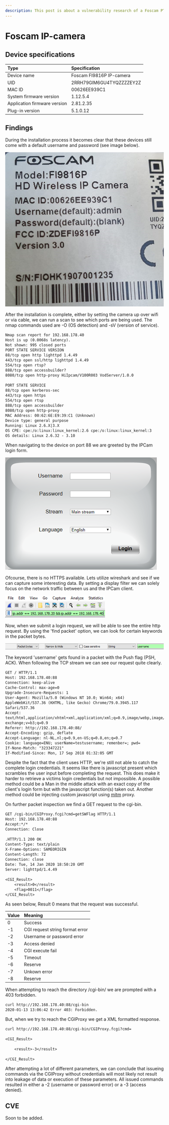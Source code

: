 ```yaml
---
description: This post is about a vulnerability research of a Foscam PT-series IP-camera.
---
```


# Foscam IP-camera

## Device specifications

| Type | Specification |
| :--- | :--- |
| Device name | Foscam FI9816P IP-camera |
| UID | 2RRH79GIM6GU4TYQZZZZEY2Z |
| MAC ID | 00626EE939C1 |
| System firmware version | 1.12.5.4 |
| Application firmware version | 2.81.2.35 |
| Plug-in version | 5.1.0.12 |



## Findings

During the installation process it becomes clear that these devices still come with a default username and password \(see image below\).

  ![](../.gitbook/assets/testnote.jpg)



After the installation is complete, either by setting the camera up over wifi or via cable, we can run a scan to see which ports are being used. The nmap commands used are -O \(OS detection\) and -sV \(version of service\).

```text
Nmap scan report for 192.168.178.40
Host is up (0.0068s latency).
Not shown: 995 closed ports
PORT STATE SERVICE VERSION
88/tcp open http lighttpd 1.4.49
443/tcp open ssl/http lighttpd 1.4.49
554/tcp open rtsp?
888/tcp open accessbuilder?
8080/tcp open http-proxy HiIpcam/V100R003 VodServer/1.0.0

PORT STATE SERVICE
88/tcp open kerberos-sec
443/tcp open https
554/tcp open rtsp
888/tcp open accessbuilder
8080/tcp open http-proxy
MAC Address: 00:62:6E:E9:39:C1 (Unknown)
Device type: general purpose
Running: Linux 2.6.X|3.X
OS CPE: cpe:/o:linux:linux_kernel:2.6 cpe:/o:linux:linux_kernel:3
OS details: Linux 2.6.32 - 3.10
```



When navigating to the device on port 88 we are greeted by the IPCam login form.

![](../.gitbook/assets/ipcamclient.png)



Ofcourse, there is no HTTPS available. Lets utilize wireshark and see if we can capture some interesting data. By setting a display filter we can solely focus on the network traffic between us and the IPCam client.

![](../.gitbook/assets/1.png)



Now, when we submit a login request, we will be able to see the entire http request. By using the 'find packet' option, we can look for certain keywords in the packet bytes.

![](../.gitbook/assets/2%20%281%29.png)

The keyword 'username' gets found in a packet with the Push flag \(PSH, ACK\). When following the TCP stream we can see our request quite clearly.

```text
GET / HTTP/1.1
Host: 192.168.178.40:88
Connection: keep-alive
Cache-Control: max-age=0
Upgrade-Insecure-Requests: 1
User-Agent: Mozilla/5.0 (Windows NT 10.0; Win64; x64) AppleWebKit/537.36 (KHTML, like Gecko) Chrome/79.0.3945.117 Safari/537.36
Accept: text/html,application/xhtml+xml,application/xml;q=0.9,image/webp,image/apng,*/*;q=0.8,application/signed-exchange;v=b3;q=0.9
Referer: http://192.168.178.40:88/
Accept-Encoding: gzip, deflate
Accept-Language: nl-NL,nl;q=0.9,en-US;q=0.8,en;q=0.7
Cookie: language=ENU; userName=testusername; remenber=; pwd=
If-None-Match: "323347221"
If-Modified-Since: Mon, 17 Sep 2018 01:32:05 GMT
```

Despite the fact that the client uses HTTP, we're still not able to catch the complete login credentials. It seems like there is javascript present which scrambles the user input before completing the request. This does make it harder to retrieve a victims login credentials but not impossible. A possible method could be a Man in the middle attack with an exact copy of the client's login form but with the javascript function\(s\) taken out. Another method could be injecting custom javascript using [mitm](https://github.com/mitmproxy/mitmproxy/tree/master/examples) proxy.



On further packet inspection we find a GET request to the cgi-bin.

```text
GET /cgi-bin/CGIProxy.fcgi?cmd=getSWFlag HTTP/1.1
Host: 192.168.178.40:88
Accept:*/*
Connection: Close

.HTTP/1.1 200 OK
Content-Type: text/plain
X-Frame-Options: SAMEORIGIN
Content-Length: 72
Connection: close
Date: Tue, 14 Jan 2020 18:50:20 GMT
Server: lighttpd/1.4.49

<CGI_Result>
    <result>0</result>
    <flag>0011</flag>
</CGI_Result>
```

 As seen below, Result 0 means that the request was successful.

| Value | Meaning |
| :--- | :--- |
| 0 | Success |
| -1 | CGI request string format error |
| -2 | Username or password error |
| -3 | Access denied |
| -4 | CGI execute fail |
| -5 | Timeout |
| -6 | Reserve |
| -7 | Unkown error |
| -8 | Reserve |



When attempting to reach the directory /cgi-bin/ we are prompted with a 403 forbidden.

```text
curl http://192.168.178.40:88/cgi-bin
2020-01-13 13:06:42 Error 403: Forbidden.
```

But, when we try to reach the CGIProxy we get a XML formatted response.

```text
curl http://192.168.178.40:88/cgi-bin/CGIProxy.fcgi?cmd=

<CGI_Result>

    <result>-3</result>

</CGI_Result>
```

After attempting a lot of different parameters, we can conclude that issueing commands via the CGIProxy without credentials will most likely not result into leakage of data or execution of these parameters. All issued commands resulted in either a -2 \(username or password error\) or a -3 \(access denied\). 



## CVE

Soon to be added.



